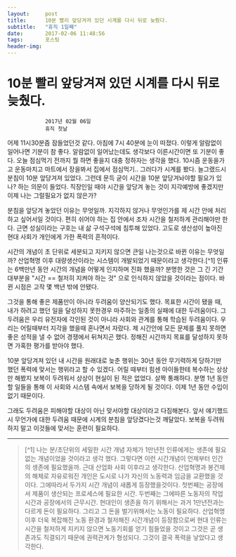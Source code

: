 ```yaml
---
layout:	    post
title: 	    10분 빨리 앞당겨져 있던 시계를 다시 뒤로 늦췄다.
subtitle:   "휴직 1일째"
date:       2017-02-06 11:48:56
tags:       포스팅
header-img: 
---
```


# 	    10분 빨리 앞당겨져 있던 시계를 다시 뒤로 늦췄다.
```
			2017년 02월 06일
			휴직 첫날
```


어제 11시30분즘 잠들었던것 같다. 아침에 7시 40분에 눈이 떠졌다. 이렇게 알람없이 일어나면 기분이 참 좋다. 알람없이 일어났는데도 생각보다 이른시간이면 또 기분이 좋다. 오늘 점심먹기 전까지 뭘 하면 좋을지 대충 정하자는 생각을 했다. 10시즘 운동을가고 운동마치고 마트에서 장을봐서 집에서 점심먹기.. 그러다가 시계를 봤다. 늘그랬드시 분침이 10분 앞당겨져 있었다. 그런데 문득 굳이 시간을 10분 앞당겨놔야할 필요가 있나? 하는 의문이 들었다. 직장인일 때야 시간을 앞당겨 놓는 것이 지각예방에 좋겠지만 이제 나는 그럴필요가 없지 않은가?

분침을 앞당겨 놓았던 이유는 무엇일까. 지각하지 않거나 무엇인가를 제 시간 안에 처리하고 싶어서일 것이다. 편히 쉬어야 하는 집 안에서 조차 시간을 철저하게 관리해야만 한다. 근면 성실이라는 구호는 내 삶 구석구석에 침투해 있었다. 고도로 생산성이 높아진 현대 사회가 개인에게 가한 폭력의 흔적이다.

시간의 개념이 초 단위로 세분되고 지키지 않으면 큰일 나는것으로 바뀐 이유는 무엇일까? 산업혁명 이후 대량생산이라는 시스템이 개발되었기 때문이라고 생각한다.[^1] 인류는 6백만년 동안 시간의 개념을 어떻게 인지하며 진화 했을까? 분명한 것은 그 긴 기간 대부분을 "시간 == 철저히 지켜야 하는 것" 으로 인식하지 않았을 것이라는 점이다. 바뀐 시점은 고작 몇 백년 밖에 안됐다.

그것을 통해 좋은 제품만이 아니라 두려움이 양산되기도 했다. 목표한 시간이 됐을 때, 내가 하려고 했던 일을 달성하지 못한경우 마주하는 일종의 실패에 대한 두려움이다. 그 두려움은 우리 유전자에 각인된 것이 아니라 사회와 관계를 통해 학습된 두려움이다. 우리는 어릴때부터 지각을 했을때 혼나면서 자랐다. 제 시간안에 모든 문제를 풀지 못하면 좋은 성적을 낼 수 없어 경쟁에서 뒤쳐지곤 했다. 정해진 시간까지 목표를 달성하지 못하면 가혹한 평가를 받아야 했다.

10분 앞당겨져 있던 내 시간을 원래대로 늦춘 행위는 30년 동안 무기력하게 당하기만 했던 폭력에 맞서는 행위라고 할 수 있겠다. 어릴 때부터 힘센 아이들한테 복수하는 상상만 해봤지 보복이 두려워서 상상이 현실이 된 적은 없었다. 살짝 통쾌하다. 분명 1년 동안 할 일들을 통해 이 사회와 시스템 속에서 보복을 당하게 될 것이다. 이제 1년 동안 수입이 없기 때문이다.

그래도 두려움은 피해야할 대상이 아닌 맞서야할 대상이라고 다짐해본다. 앞서 얘기했드시 무언가에 대한 두려움 때문에 시계의 분침을 앞당겼다는것 깨달았다. 보복을 두려워하지 말고 이것들에 맞서는 훈련이 필요하다.




----
> [^1]
나는 분/초단위의 세밀한 시간 개념 자체가 1만년전 인류에게는 생존에 필요없는 개념이었을 것이라고 생각 했다. 그렇다면 이런 시간개념이 언제부터 인간의 생존에 필요했을까. 근대 산업화 사회 이후라고 생각한다. 산업혁명과 봉건제의 해체로 자유로워진 개인은 도시로 나가 자신의 노동력과 임금을 교환했을 것이다. 그에따라서 두가지 시간 개념이 새롭게 등장했을것이다. 첫번째는 공장에서 제품이 생산되는 프로세스에 필요한 시간. 두번째는 그에따른 노동자의 작업 시간과 공장에서의 근무시간. 현대인이 생존을 하기 위해서는 과거 1만년전과는 다르게 돈이 필요하다. 그리고 그 돈을 벌기위해서는 노동이 필요하다. 산업혁명 이후 더욱 복잡해진 노동 환경과 철저해진 시간개념이 등장함으로써 현대 인류는 시간을 철저하게 지키지 않으면 노동기회를 얻기 힘들었을 것이고 그것은 곧 생존과도 직결되기 때문에 권력관계가 형성되다. 그것이 결국 폭력을 낳았다고 생각한다.
